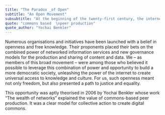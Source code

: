 ```yaml
---
title: "The Paradox _of Open"
subtitle: "An Open Movement"
subsubtitle: "At the beginning of the twenty-first century, the internet gave birth to the open movement."
quote: "commons based  \npeer production"
quote_author: "Yochai Benkler"
---
```

Numerous organisations and initiatives have been launched with a belief in openness and free knowledge. Their proponents placed their bets on the combined power of networked information services and new governance models for the production and sharing of content and data.
We – as members of this broad movement – were among those who believed it possible to leverage this combination of power and opportunity to build a more democratic society, unleashing the power of the internet to create universal access to knowledge and culture. For us, such openness meant not only freedom, but also presented a path to justice and equality.
<!--more-->
This opportunity was aptly theorised in 2006 by Yochai Benkler whose work “The wealth of networks” explained the value of commons-based peer production. It was a clear model for collective action to create digital commons.

